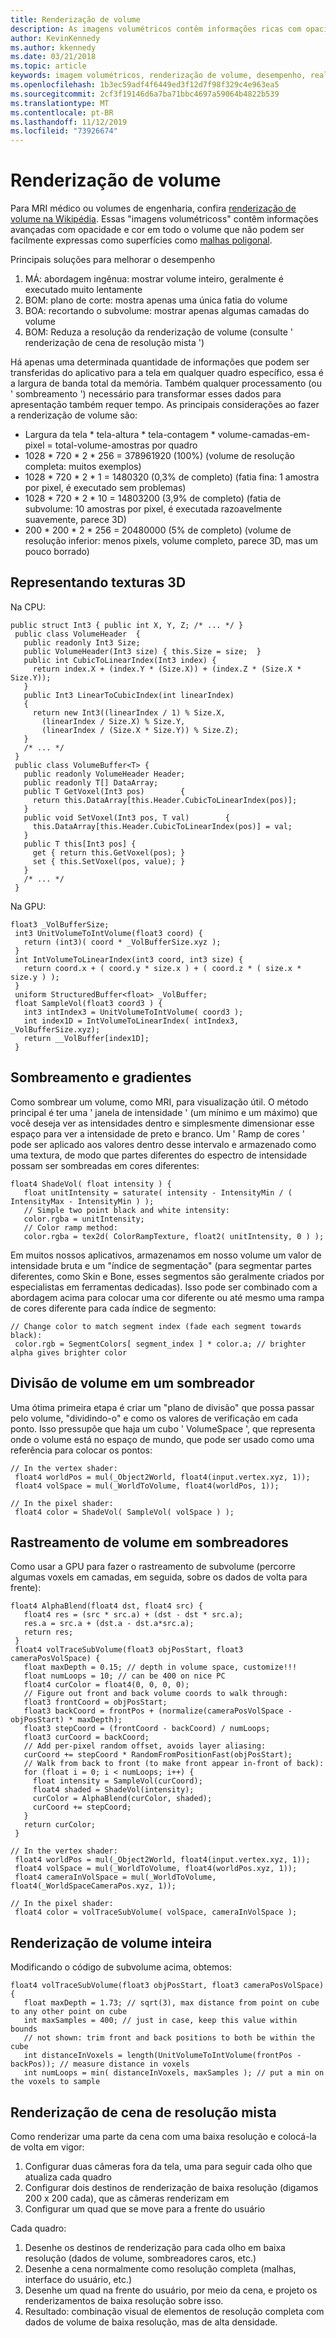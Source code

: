 ```yaml
---
title: Renderização de volume
description: As imagens volumétricos contêm informações ricas com opacidade e cores em todo o volume que não podem ser facilmente expressas como superfícies. Saiba como renderizar com eficiência imagens volumétricos dentro da realidade mista do Windows.
author: KevinKennedy
ms.author: kkennedy
ms.date: 03/21/2018
ms.topic: article
keywords: imagem volumétricos, renderização de volume, desempenho, realidade misturada
ms.openlocfilehash: 1b3ec59adf4f6449ed3f12d7f98f329c4e963ea5
ms.sourcegitcommit: 2cf3f19146d6a7ba71bbc4697a59064b4822b539
ms.translationtype: MT
ms.contentlocale: pt-BR
ms.lasthandoff: 11/12/2019
ms.locfileid: "73926674"
---
```

# <a name="volume-rendering"></a>Renderização de volume

Para MRI médico ou volumes de engenharia, confira [renderização de volume na Wikipédia](https://en.wikipedia.org/wiki/Volume_rendering). Essas "imagens volumétricoss" contêm informações avançadas com opacidade e cor em todo o volume que não podem ser facilmente expressas como superfícies como [malhas poligonal](https://en.wikipedia.org/wiki/Polygon_mesh).

Principais soluções para melhorar o desempenho
1. MÁ: abordagem ingênua: mostrar volume inteiro, geralmente é executado muito lentamente
2. BOM: plano de corte: mostra apenas uma única fatia do volume
3. BOA: recortando o subvolume: mostrar apenas algumas camadas do volume
4. BOM: Reduza a resolução da renderização de volume (consulte ' renderização de cena de resolução mista ')

Há apenas uma determinada quantidade de informações que podem ser transferidas do aplicativo para a tela em qualquer quadro específico, essa é a largura de banda total da memória. Também qualquer processamento (ou ' sombreamento ') necessário para transformar esses dados para apresentação também requer tempo. As principais considerações ao fazer a renderização de volume são:
* Largura da tela * tela-altura * tela-contagem * volume-camadas-em-pixel = total-volume-amostras por quadro
* 1028 * 720 * 2 * 256 = 378961920 (100%) (volume de resolução completa: muitos exemplos)
* 1028 * 720 * 2 * 1 = 1480320 (0,3% de completo) (fatia fina: 1 amostra por pixel, é executado sem problemas)
* 1028 * 720 * 2 * 10 = 14803200 (3,9% de completo) (fatia de subvolume: 10 amostras por pixel, é executada razoavelmente suavemente, parece 3D)
* 200 * 200 * 2 * 256 = 20480000 (5% de completo) (volume de resolução inferior: menos pixels, volume completo, parece 3D, mas um pouco borrado)

## <a name="representing-3d-textures"></a>Representando texturas 3D

Na CPU:

```
public struct Int3 { public int X, Y, Z; /* ... */ }
 public class VolumeHeader  {
   public readonly Int3 Size;
   public VolumeHeader(Int3 size) { this.Size = size;  }
   public int CubicToLinearIndex(Int3 index) {
     return index.X + (index.Y * (Size.X)) + (index.Z * (Size.X * Size.Y));
   }
   public Int3 LinearToCubicIndex(int linearIndex)
   {
     return new Int3((linearIndex / 1) % Size.X,
       (linearIndex / Size.X) % Size.Y,
       (linearIndex / (Size.X * Size.Y)) % Size.Z);
   }
   /* ... */
 }
 public class VolumeBuffer<T> {
   public readonly VolumeHeader Header;
   public readonly T[] DataArray;
   public T GetVoxel(Int3 pos)        {
     return this.DataArray[this.Header.CubicToLinearIndex(pos)];
   }
   public void SetVoxel(Int3 pos, T val)        {
     this.DataArray[this.Header.CubicToLinearIndex(pos)] = val;
   }
   public T this[Int3 pos] {
     get { return this.GetVoxel(pos); }
     set { this.SetVoxel(pos, value); }
   }
   /* ... */
 }
```

Na GPU:

```
float3 _VolBufferSize;
 int3 UnitVolumeToIntVolume(float3 coord) {
   return (int3)( coord * _VolBufferSize.xyz );
 }
 int IntVolumeToLinearIndex(int3 coord, int3 size) {
   return coord.x + ( coord.y * size.x ) + ( coord.z * ( size.x * size.y ) );
 }
 uniform StructuredBuffer<float> _VolBuffer;
 float SampleVol(float3 coord3 ) {
   int3 intIndex3 = UnitVolumeToIntVolume( coord3 );
   int index1D = IntVolumeToLinearIndex( intIndex3, _VolBufferSize.xyz);
   return __VolBuffer[index1D];
 }
```

## <a name="shading-and-gradients"></a>Sombreamento e gradientes

Como sombrear um volume, como MRI, para visualização útil. O método principal é ter uma ' janela de intensidade ' (um mínimo e um máximo) que você deseja ver as intensidades dentro e simplesmente dimensionar esse espaço para ver a intensidade de preto e branco. Um ' Ramp de cores ' pode ser aplicado aos valores dentro desse intervalo e armazenado como uma textura, de modo que partes diferentes do espectro de intensidade possam ser sombreadas em cores diferentes:

```
float4 ShadeVol( float intensity ) {
   float unitIntensity = saturate( intensity - IntensityMin / ( IntensityMax - IntensityMin ) );
   // Simple two point black and white intensity:
   color.rgba = unitIntensity;
   // Color ramp method:
   color.rgba = tex2d( ColorRampTexture, float2( unitIntensity, 0 ) );
```

Em muitos nossos aplicativos, armazenamos em nosso volume um valor de intensidade bruta e um "índice de segmentação" (para segmentar partes diferentes, como Skin e Bone, esses segmentos são geralmente criados por especialistas em ferramentas dedicadas). Isso pode ser combinado com a abordagem acima para colocar uma cor diferente ou até mesmo uma rampa de cores diferente para cada índice de segmento:

```
// Change color to match segment index (fade each segment towards black):
 color.rgb = SegmentColors[ segment_index ] * color.a; // brighter alpha gives brighter color
```

## <a name="volume-slicing-in-a-shader"></a>Divisão de volume em um sombreador

Uma ótima primeira etapa é criar um "plano de divisão" que possa passar pelo volume, "dividindo-o" e como os valores de verificação em cada ponto. Isso pressupõe que haja um cubo ' VolumeSpace ', que representa onde o volume está no espaço de mundo, que pode ser usado como uma referência para colocar os pontos:

```
// In the vertex shader:
 float4 worldPos = mul(_Object2World, float4(input.vertex.xyz, 1));
 float4 volSpace = mul(_WorldToVolume, float4(worldPos, 1));
```

```
// In the pixel shader:
 float4 color = ShadeVol( SampleVol( volSpace ) );
```

## <a name="volume-tracing-in-shaders"></a>Rastreamento de volume em sombreadores

Como usar a GPU para fazer o rastreamento de subvolume (percorre algumas voxels em camadas, em seguida, sobre os dados de volta para frente):

```
float4 AlphaBlend(float4 dst, float4 src) {
   float4 res = (src * src.a) + (dst - dst * src.a);
   res.a = src.a + (dst.a - dst.a*src.a);
   return res;
 }
 float4 volTraceSubVolume(float3 objPosStart, float3 cameraPosVolSpace) {
   float maxDepth = 0.15; // depth in volume space, customize!!!
   float numLoops = 10; // can be 400 on nice PC
   float4 curColor = float4(0, 0, 0, 0);
   // Figure out front and back volume coords to walk through:
   float3 frontCoord = objPosStart;
   float3 backCoord = frontPos + (normalize(cameraPosVolSpace - objPosStart) * maxDepth);
   float3 stepCoord = (frontCoord - backCoord) / numLoops;
   float3 curCoord = backCoord;
   // Add per-pixel random offset, avoids layer aliasing:
   curCoord += stepCoord * RandomFromPositionFast(objPosStart);
   // Walk from back to front (to make front appear in-front of back):
   for (float i = 0; i < numLoops; i++) {
     float intensity = SampleVol(curCoord);
     float4 shaded = ShadeVol(intensity);
     curColor = AlphaBlend(curColor, shaded);
     curCoord += stepCoord;
   }
   return curColor;
 }
```

```
// In the vertex shader:
 float4 worldPos = mul(_Object2World, float4(input.vertex.xyz, 1));
 float4 volSpace = mul(_WorldToVolume, float4(worldPos.xyz, 1));
 float4 cameraInVolSpace = mul(_WorldToVolume, float4(_WorldSpaceCameraPos.xyz, 1));
```

```
// In the pixel shader:
 float4 color = volTraceSubVolume( volSpace, cameraInVolSpace );
```

## <a name="whole-volume-rendering"></a>Renderização de volume inteira

Modificando o código de subvolume acima, obtemos:

```
float4 volTraceSubVolume(float3 objPosStart, float3 cameraPosVolSpace) {
   float maxDepth = 1.73; // sqrt(3), max distance from point on cube to any other point on cube
   int maxSamples = 400; // just in case, keep this value within bounds
   // not shown: trim front and back positions to both be within the cube
   int distanceInVoxels = length(UnitVolumeToIntVolume(frontPos - backPos)); // measure distance in voxels
   int numLoops = min( distanceInVoxels, maxSamples ); // put a min on the voxels to sample
```

## <a name="mixed-resolution-scene-rendering"></a>Renderização de cena de resolução mista

Como renderizar uma parte da cena com uma baixa resolução e colocá-la de volta em vigor:
1. Configurar duas câmeras fora da tela, uma para seguir cada olho que atualiza cada quadro
2. Configurar dois destinos de renderização de baixa resolução (digamos 200 x 200 cada), que as câmeras renderizam em
3. Configurar um quad que se move para a frente do usuário

Cada quadro:
1. Desenhe os destinos de renderização para cada olho em baixa resolução (dados de volume, sombreadores caros, etc.)
2. Desenhe a cena normalmente como resolução completa (malhas, interface do usuário, etc.)
3. Desenhe um quad na frente do usuário, por meio da cena, e projeto os renderizamentos de baixa resolução sobre isso.
4. Resultado: combinação visual de elementos de resolução completa com dados de volume de baixa resolução, mas de alta densidade.
